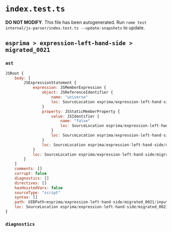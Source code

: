 # `index.test.ts`

**DO NOT MODIFY**. This file has been autogenerated. Run `rome test internal/js-parser/index.test.ts --update-snapshots` to update.

## `esprima > expression-left-hand-side > migrated_0021`

### `ast`

```javascript
JSRoot {
	body: [
		JSExpressionStatement {
			expression: JSMemberExpression {
				object: JSReferenceIdentifier {
					name: "universe"
					loc: SourceLocation esprima/expression-left-hand-side/migrated_0021/input.js 1:0-1:8 (universe)
				}
				property: JSStaticMemberProperty {
					value: JSIdentifier {
						name: "false"
						loc: SourceLocation esprima/expression-left-hand-side/migrated_0021/input.js 1:9-1:14 (false)
					}
					loc: SourceLocation esprima/expression-left-hand-side/migrated_0021/input.js 1:9-1:14 (false)
				}
				loc: SourceLocation esprima/expression-left-hand-side/migrated_0021/input.js 1:0-1:14
			}
			loc: SourceLocation esprima/expression-left-hand-side/migrated_0021/input.js 1:0-1:14
		}
	]
	comments: []
	corrupt: false
	diagnostics: []
	directives: []
	hasHoistedVars: false
	sourceType: "script"
	syntax: []
	path: UIDPath<esprima/expression-left-hand-side/migrated_0021/input.js>
	loc: SourceLocation esprima/expression-left-hand-side/migrated_0021/input.js 1:0-2:0
}
```

### `diagnostics`

```

```
